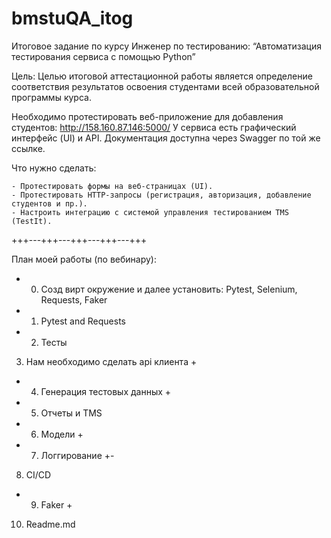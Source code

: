 # bmstuQA_itog
Итоговое задание по курсу Инженер по тестированию:
“Автоматизация тестирования сервиса с помощью Python”

Цель:
Целью итоговой аттестационной работы является определение соответствия результатов освоения студентами всей образовательной программы курса.

Необходимо протестировать веб-приложение для добавления студентов:
http://158.160.87.146:5000/
У сервиса есть графический интерфейс (UI) и API.
Документация доступна через Swagger по той же ссылке.

Что нужно сделать:
    
    - Протестировать формы на веб-страницах (UI).
    - Протестировать HTTP-запросы (регистрация, авторизация, добавление студентов и пр.).
    - Настроить интеграцию с системой управления тестированием TMS (TestIt).

+++---+++---+++---+++---+++

План моей работы (по вебинару):

+ 0. Созд вирт окружение и далее установить: Pytest, Selenium, Requests, Faker
+ 1. Pytest and Requests
+ 2. Тесты 
3. Нам необходимо сделать api клиента +
+ 4. Генерация тестовых данных +
+ 5. Отчеты и TMS
+ 6. Модели +
+ 7. Логгирование +-
8. CI/CD
+ 9. Faker +
10. Readme.md
